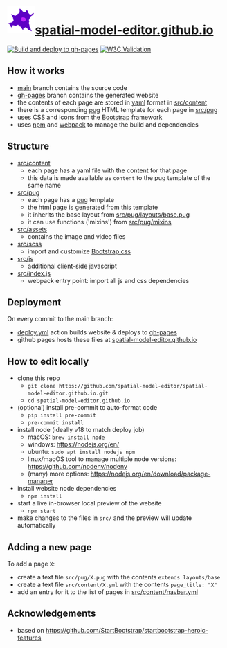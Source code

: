 <img align="left" width="64" height="64" src="https://raw.githubusercontent.com/spatial-model-editor/spatial-model-editor/main/core/resources/icon.iconset/icon_32x32@2x.png" alt="icon">

# [spatial-model-editor.github.io](https://spatial-model-editor.github.io/)

[![Build and deploy to gh-pages](https://github.com/spatial-model-editor/spatial-model-editor.github.io/actions/workflows/deploy.yml/badge.svg)](https://github.com/spatial-model-editor/spatial-model-editor.github.io/actions/workflows/deploy.yml)
[![W3C Validation](https://img.shields.io/w3c-validation/html?targetUrl=https%3A%2F%2Fspatial-model-editor.github.io%2F)](https://validator.w3.org/nu/?doc=https%3A%2F%2Fspatial-model-editor.github.io%2F)

## How it works

- [main](https://github.com/spatial-model-editor/spatial-model-editor.github.io/tree/main) branch contains the source code
- [gh-pages](https://github.com/spatial-model-editor/spatial-model-editor.github.io/tree/gh-pages) branch contains the generated website
- the contents of each page are stored in [yaml](https://yaml.org/) format in [src/content](/src/content)
- there is a corresponding [pug](https://pugjs.org/) HTML template for each page in [src/pug](/src/pug)
- uses CSS and icons from the [Bootstrap](https://getbootstrap.com/) framework
- uses [npm](https://www.npmjs.com/) and [webpack](https://webpack.js.org/) to manage the build and dependencies

## Structure

- [src/content](/src/content)
  - each page has a yaml file with the content for that page
  - this data is made available as `content` to the pug template of the same name
- [src/pug](/src/pug)
  - each page has a [pug](https://pugjs.org/) template
  - the html page is generated from this template
  - it inherits the base layout from [src/pug/layouts/base.pug](/src/pug/layouts/base.pug)
  - it can use functions ('mixins') from [src/pug/mixins](/src/pug/mixins)
- [src/assets](/src/assets)
  - contains the image and video files
- [src/scss](/src/scss)
  - import and customize [Bootstrap css](https://getbootstrap.com/docs/5.1/customize/sass/)
- [src/js](/src/js)
  - additional client-side javascript
- [src/index.js](/src/index.js)
  - webpack entry point: import all js and css dependencies

## Deployment

On every commit to the main branch:

- [deploy.yml](https://github.com/spatial-model-editor/spatial-model-editor.github.io/actions/workflows/deploy.yml) action builds website & deploys to [gh-pages](https://github.com/spatial-model-editor/spatial-model-editor.github.io/tree/gh-pages)
- github pages hosts these files at [spatial-model-editor.github.io](https://spatial-model-editor.github.io/)

## How to edit locally

- clone this repo
  - `git clone https://github.com/spatial-model-editor/spatial-model-editor.github.io.git`
  - `cd spatial-model-editor.github.io`
- (optional) install pre-commit to auto-format code
  - `pip install pre-commit`
  - `pre-commit install`
- install node (ideally v18 to match deploy job)
  - macOS: `brew install node`
  - windows: https://nodejs.org/en/
  - ubuntu: `sudo apt install nodejs npm`
  - linux/macOS tool to manage multiple node versions: https://github.com/nodenv/nodenv
  - (many) more options: https://nodejs.org/en/download/package-manager
- install website node dependencies
  - `npm install`
- start a live in-browser local preview of the website
  - `npm start`
- make changes to the files in `src/` and the preview will update automatically

## Adding a new page

To add a page `X`:

- create a text file `src/pug/X.pug` with the contents `extends layouts/base`
- create a text file `src/content/X.yml` with the contents `page_title: "X"`
- add an entry for it to the list of pages in [src/content/navbar.yml](src/content/navbar.yml)

## Acknowledgements

- based on https://github.com/StartBootstrap/startbootstrap-heroic-features
